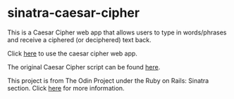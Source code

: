 # sinatra-caesar-cipher

This is a Caesar Cipher web app that allows users to type in words/phrases and receive a ciphered (or deciphered) text back.

Click [here](https://shielded-temple-74302.herokuapp.com/) to use the caesar cipher web app.

The original Caesar Cipher script can be found [here](https://github.com/SophiaLWu/project-ruby-building-blocks/blob/master/caesar-cipher.rb).

This project is from The Odin Project under the Ruby on Rails: Sinatra section.
Click [here](http://www.theodinproject.com/courses/ruby-on-rails/lessons/sinatra-project) for more information.